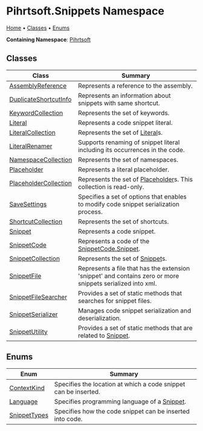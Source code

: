 # Pihrtsoft\.Snippets Namespace

[Home](../../README.md) &#x2022; [Classes](#classes) &#x2022; [Enums](#enums)

**Containing Namespace**: [Pihrtsoft](../README.md)

## Classes

| Class | Summary |
| ----- | ------- |
| [AssemblyReference](AssemblyReference/README.md) | Represents a reference to the assembly\. |
| [DuplicateShortcutInfo](DuplicateShortcutInfo/README.md) | Represents an information about snippets with same shortcut\. |
| [KeywordCollection](KeywordCollection/README.md) | Represents the set of keywords\. |
| [Literal](Literal/README.md) | Represents a code snippet literal\. |
| [LiteralCollection](LiteralCollection/README.md) | Represents the set of [Literal](Literal/README.md)s\. |
| [LiteralRenamer](LiteralRenamer/README.md) | Supports renaming of snippet literal including its occurrences in the code\. |
| [NamespaceCollection](NamespaceCollection/README.md) | Represents the set of namespaces\. |
| [Placeholder](Placeholder/README.md) | Represents a literal placeholder\. |
| [PlaceholderCollection](PlaceholderCollection/README.md) | Represents the set of [Placeholder](Placeholder/README.md)s\. This collection is read\-only\. |
| [SaveSettings](SaveSettings/README.md) | Specifies a set of options that enables to modify code snippet serialization process\. |
| [ShortcutCollection](ShortcutCollection/README.md) | Represents the set of shortcuts\. |
| [Snippet](Snippet/README.md) | Represents a code snippet\. |
| [SnippetCode](SnippetCode/README.md) | Represents a code of the [SnippetCode.Snippet](SnippetCode/Snippet/README.md)\. |
| [SnippetCollection](SnippetCollection/README.md) | Represents the set of [Snippet](Snippet/README.md)s\. |
| [SnippetFile](SnippetFile/README.md) | Represents a file that has the extension 'snippet' and contains zero or more snippets serialized into xml\. |
| [SnippetFileSearcher](SnippetFileSearcher/README.md) | Provides a set of static methods that searches for snippet files\. |
| [SnippetSerializer](SnippetSerializer/README.md) | Manages code snippet serialization and deserialization\. |
| [SnippetUtility](SnippetUtility/README.md) | Provides a set of static methods that are related to [Snippet](Snippet/README.md)\. |

## Enums

| Enum | Summary |
| ---- | ------- |
| [ContextKind](ContextKind/README.md) | Specifies the location at which a code snippet can be inserted\. |
| [Language](Language/README.md) | Specifies programming language of a [Snippet](Snippet/README.md)\. |
| [SnippetTypes](SnippetTypes/README.md) | Specifies how the code snippet can be inserted into code\. |

